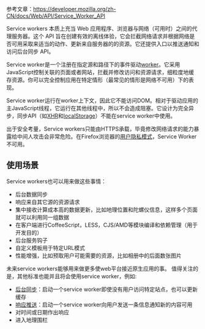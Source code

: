参考文章：https://developer.mozilla.org/zh-CN/docs/Web/API/Service_Worker_API

Service workers 本质上充当 Web 应用程序、浏览器与网络（可用时）之间的代理服务器。这个 API 旨在创建有效的离线体验，它会拦截网络请求并根据网络是否可用采取来适当的动作、更新来自服务器的的资源。它还提供入口以推送通知和访问后台同步 API。

Service worker是一个注册在指定源和路径下的事件驱动[worker](https://developer.mozilla.org/zh-CN/docs/Web/API/Worker)。它采用JavaScript控制关联的页面或者网站，拦截并修改访问和资源请求，细粒度地缓存资源。你可以完全控制应用在特定情形（最常见的情形是网络不可用）下的表现。

Service worker运行在worker上下文，因此它不能访问DOM。相对于驱动应用的主JavaScript线程，它运行在其他线程中，所以不会造成阻塞。它设计为完全异步，同步API（如[XHR](https://developer.mozilla.org/zh-CN/docs/Web/API/XMLHttpRequest)和[localStorage](https://developer.mozilla.org/zh-CN/docs/conflicting/Web/API/Web_Storage_API)）不能在service worker中使用。

出于安全考量，Service workers只能由HTTPS承载，毕竟修改网络请求的能力暴露给中间人攻击会非常危险。在Firefox浏览器的[用户隐私模式](https://support.mozilla.org/zh-CN/kb/%E9%9A%90%E7%A7%81%E6%B5%8F%E8%A7%88)，Service Worker不可用。

## 使用场景
Service workers也可以用来做这些事情：

-   后台数据同步
-   响应来自其它源的资源请求
-   集中接收计算成本高的数据更新，比如地理位置和陀螺仪信息，这样多个页面就可以利用同一组数据
-   在客户端进行CoffeeScript，LESS，CJS/AMD等模块编译和依赖管理（用于开发目的）
-   后台服务钩子
-   自定义模板用于特定URL模式
-   性能增强，比如预取用户可能需要的资源，比如相册中的后面数张图片

未来service workers能够用来做更多使web平台接近原生应用的事。 值得关注的是，其他标准也能并且将会使用service worker，例如:

-   [后台同步](https://github.com/slightlyoff/BackgroundSync)：启动一个service worker即使没有用户访问特定站点，也可以更新缓存
-   [响应推送](https://developer.mozilla.org/zh-CN/docs/Web/API/Push_API)：启动一个service worker向用户发送一条信息通知新的内容可用
-   对时间或日期作出响应
-   进入地理围栏